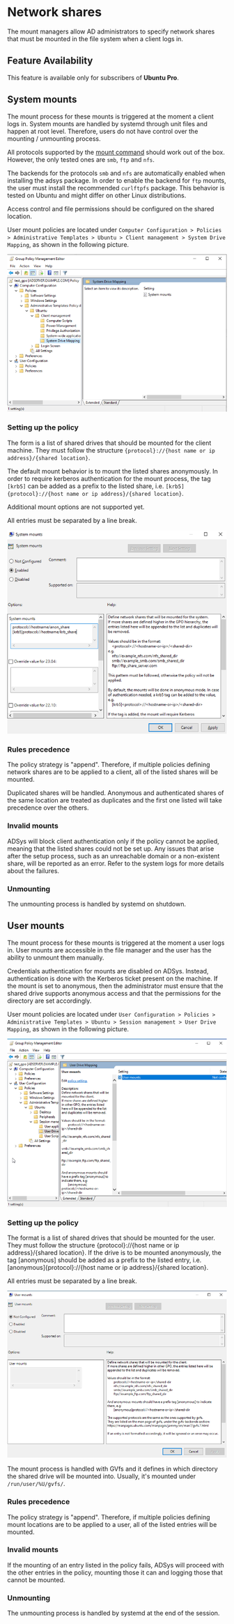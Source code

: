# Network shares

The mount managers allow AD administrators to specify network shares that must be mounted in the file system when a client logs in.

## Feature Availability

This feature is available only for subscribers of **Ubuntu Pro**.

## System mounts

The mount process for these mounts is triggered at the moment a client logs in. System mounts are handled by systemd through unit files and happen at root level. Therefore, users do not have control over the mounting / unmounting process.

All protocols supported by the [mount command](https://manpages.ubuntu.com/manpages/jammy/en/man8/mount.8.html) should work out of the box. However, the only tested ones are `smb`, `ftp` and `nfs`.

The backends for the protocols `smb` and `nfs` are automatically enabled when installing the adsys package. In order to enable the backend for `ftp` mounts, the user must install the recommended `curlftpfs` package. This behavior is tested on Ubuntu and might differ on other Linux distributions.

Access control and file permissions should be configured on the shared location.

User mount policies are located under `Computer Configuration > Policies > Administrative Templates > Ubuntu > Client management > System Drive Mapping`, as shown in the following picture.

![Path to User Drive Mapping policy](../images/system-mounts-policy-loc.png)

### Setting up the policy

The form is a list of shared drives that should be mounted for the client machine. They must follow the structure `{protocol}://{host name or ip address}/{shared location}`.

The default mount behavior is to mount the listed shares anonymously. In order to require kerberos authentication for the mount process, the tag `[krb5]` can be added as a prefix to the listed share, i.e. `[krb5]{protocol}://{host name or ip address}/{shared location}`.

Additional mount options are not supported yet.

All entries must be separated by a line break.

![List of user mounts example](../images/system-mounts-list.png)

### Rules precedence

The policy strategy is "append". Therefore, if multiple policies defining network shares are to be applied to a client, all of the listed shares will be mounted.

Duplicated shares will be handled. Anonymous and authenticated shares of the same location are treated as duplicates and the first one listed will take precedence over the others.

### Invalid mounts

ADSys will block client authentication only if the policy cannot be applied, meaning that the listed shares could not be set up. Any issues that arise after the setup process, such as an unreachable domain or a non-existent share, will be reported as an error. Refer to the system logs for more details about the failures.

### Unmounting

The unmounting process is handled by systemd on shutdown.

## User mounts

The mount process for these mounts is triggered at the moment a user logs in. User mounts are accessible in the file manager and the user has the ability to unmount them manually.

Credentials authentication for mounts are disabled on ADSys. Instead, authentication is done with the Kerberos ticket present on the machine. If the mount is set to anonymous, then the administrator must ensure that the shared drive supports anonymous access and that the permissions for the directory are set accordingly.

User mount policies are located under `User Configuration > Policies > Administrative Templates > Ubuntu > Session management > User Drive Mapping`, as shown in the following picture.

![Path to User Drive Mapping policy](../images/user-mounts-policy-loc.png)

### Setting up the policy

The format is a list of shared drives that should be mounted for the user. They must follow the structure {protocol}://{host name or ip address}/{shared location}. If the drive is to be mounted anonymously, the tag [anonymous] should be added as a prefix to the listed entry, i.e. [anonymous]{protocol}://{host name or ip address}/{shared location}.

All entries must be separated by a line break.

![List of user mounts example](../images/user-mounts-list.png)

The mount process is handled with GVfs and it defines in which directory the shared drive will be mounted into. Usually, it's mounted under `/run/user/%U/gvfs/`.

### Rules precedence

The policy strategy is "append". Therefore, if multiple policies defining mount locations are to be applied to a user, all of the listed entries will be mounted.

### Invalid mounts

If the mounting of an entry listed in the policy fails, ADSys will proceed with the other entries in the policy, mounting those it can and logging those that cannot be mounted.

### Unmounting

The unmounting process is handled by systemd at the end of the session.
